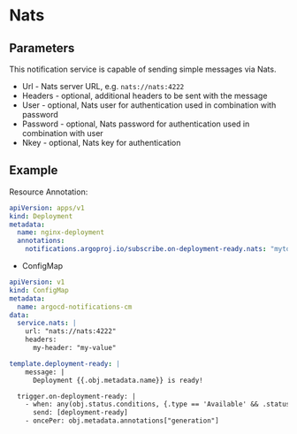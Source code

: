 # Nats

## Parameters

This notification service is capable of sending simple messages via Nats.

* Url - Nats server URL, e.g. `nats://nats:4222`
* Headers - optional, additional headers to be sent with the message
* User - optional, Nats user for authentication used in combination with password
* Password - optional, Nats password for authentication used in combination with user
* Nkey - optional, Nats key for authentication 

## Example

Resource Annotation:
```yaml
apiVersion: apps/v1
kind: Deployment
metadata:
  name: nginx-deployment
  annotations:
    notifications.argoproj.io/subscribe.on-deployment-ready.nats: "mytopic"
```

* ConfigMap
```yaml
apiVersion: v1
kind: ConfigMap
metadata:
  name: argocd-notifications-cm
data:
  service.nats: |
    url: "nats://nats:4222"
    headers:
      my-header: "my-value"

template.deployment-ready: |
    message: |
      Deployment {{.obj.metadata.name}} is ready!

  trigger.on-deployment-ready: |
    - when: any(obj.status.conditions, {.type == 'Available' && .status == 'True'})
      send: [deployment-ready]
    - oncePer: obj.metadata.annotations["generation"]

```



